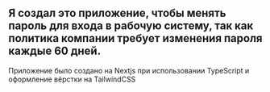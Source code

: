 ## Я создал это приложение, чтобы менять пароль для входа в рабочую систему, так как политика компании требует изменения пароля каждые 60 дней. 

Приложение было создано на Nextjs при использовании TypeScript и оформление вёрстки на TailwindCSS
